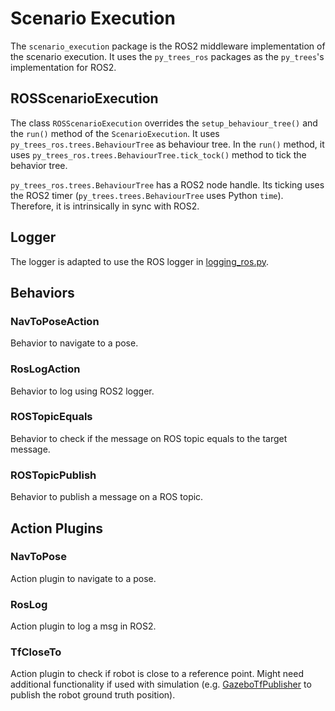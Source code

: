 # Scenario Execution

The `scenario_execution` package is the ROS2 middleware implementation of the scenario execution. It uses the `py_trees_ros` packages as the `py_trees`'s implementation for ROS2.

## ROSScenarioExecution

The class `ROSScenarioExecution` overrides the `setup_behaviour_tree()` and the `run()` method of the `ScenarioExecution`. It uses `py_trees_ros.trees.BehaviourTree` as behaviour tree. In the `run()` method, it uses `py_trees_ros.trees.BehaviourTree.tick_tock()` method to tick the behavior tree.

`py_trees_ros.trees.BehaviourTree` has a ROS2 node handle. Its ticking uses the ROS2 timer (`py_trees.trees.BehaviourTree` uses Python `time`). Therefore, it is intrinsically in sync with ROS2.

## Logger

The logger is adapted to use the ROS logger in [logging_ros.py](../scenario_execution/scenario_execution/logging_ros.py).

## Behaviors

### NavToPoseAction

Behavior to navigate to a pose.

### RosLogAction

Behavior to log using ROS2 logger.

### ROSTopicEquals

Behavior to check if the message on ROS topic equals to the target message.

### ROSTopicPublish

Behavior to publish a message on a ROS topic.

## Action Plugins

### NavToPose

Action plugin to navigate to a pose.

### RosLog

Action plugin to log a msg in ROS2.

### TfCloseTo

Action plugin to check if robot is close to a reference point. Might need additional functionality if used with simulation (e.g. [GazeboTfPublisher](../scenario_execution_gazebo/README.md###gazebo-ground-truth-publisher) to publish the robot ground truth position).
